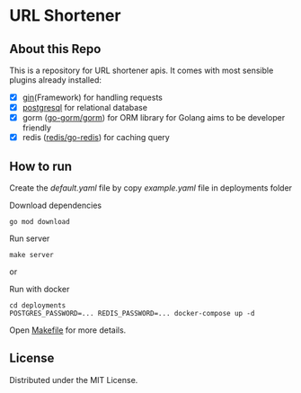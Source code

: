 # URL Shortener

## About this Repo
This is a repository for URL shortener apis. It comes with most sensible plugins already installed:

- [x] [gin](https://gin-gonic.com)(Framework) for handling requests
- [x] [postgresql](https://www.postgresql.org/) for relational database
- [x] gorm ([go-gorm/gorm](https://github.com/go-gorm/gorm)) for ORM library for Golang aims to be developer friendly
- [x] redis ([redis/go-redis](https://github.com/redis/go-redis)) for caching query

##  How to run

Create the _default.yaml_ file by copy _example.yaml_ file in deployments folder

Download dependencies
```shell
go mod download
```

Run server
```shell
make server
```

or

Run with docker
```shell
cd deployments
POSTGRES_PASSWORD=... REDIS_PASSWORD=... docker-compose up -d
```

Open [Makefile](Makefile) for more details.

## License
Distributed under the MIT License.
